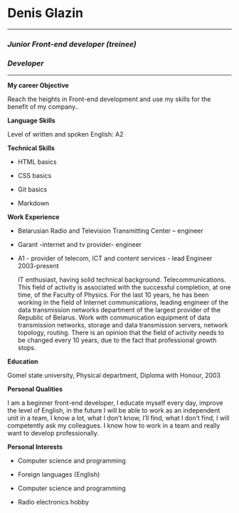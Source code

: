 # Denis Glazin		


__________________
### _Junior Front-end developer (treinee)_
### _Developer_


__________________

**My career Objective**

Reach the heights in Front-end development and use my skills for the benefit of my company..

**Language Skills**

Level of written and spoken English: A2

**Technical Skills**

* HTML basics

* CSS basics

* Git basics

* Markdown

**Work Experience**

* Belarusian Radio and Television Transmitting Center – engineer

* Garant -internet and tv provider- engineer

* A1 - provider of telecom, ICT and content services - 
  lead Engineer 2003-present

  IT enthusiast, having solid  technical background. Telecommunications. This field of activity is  associated with the successful completion, at one time, of the Faculty of  Physics. For the last 10 years, he has been working in the field of Internet  communications, leading engineer of the data transmission networks department  of the largest provider of the Republic of Belarus. Work with communication  equipment of data transmission networks, storage and data transmission  servers, network topology, routing. There is an opinion that the field of  activity needs to be changed every 10 years, due to the fact that  professional growth stops.

**Education**

Gomel state university, Physical department, Diploma with Honour, 2003

**Personal Qualities**

I am a beginner front-end developer, I educate myself every day, improve the level of English, in the future I will be able to work as an independent unit in a team, I know a lot, what I don’t know, I’ll find, what I don’t find, I will competently ask my colleagues. I know how to work in a team and really want to develop professionally.

 

**Personal Interests**

* Computer science and programming

* Foreign languages (English)

* Computer science and programming

* Radio electronics hobby
